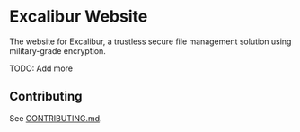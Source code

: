 # Excalibur Website

The website for Excalibur, a trustless secure file management solution using military-grade encryption.

TODO: Add more

## Contributing

<!-- TODO: Too direct? -->

See [CONTRIBUTING.md](./.github/CONTRIBUTING.md).
